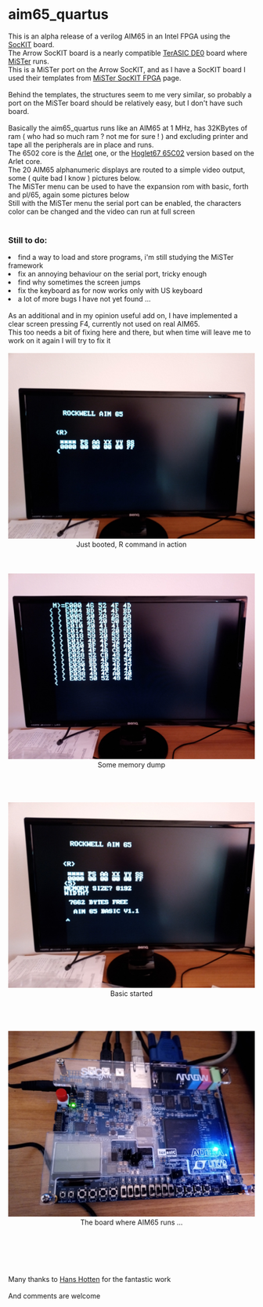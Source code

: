 # aim65_quartus
This is an alpha release of a verilog AIM65 in an Intel FPGA using the <a href="https://www.arrow.com/en/products/sockit/arrow-development-toolsArrow">SocKIT</a> board.<br>
The Arrow SocKIT board is a nearly compatible <a href="http://www.terasic.com.tw/cgi-bin/page/archive.pl?Language=English&No=364">TerASIC DE0</a> board where <a href="https://github.com/MiSTer-devel">MiSTer</a> runs.<br>
This is a MiSTer port on the Arrow SocKIT, and as I have a SocKIT board I used their templates from <a href="https://github.com/sockitfpga">MiSTer SocKIT FPGA</a> page.<br><br>
Behind the templates, the structures seem to me very similar, so probably a port on the MiSTer board should be relatively easy, but I don't have such board.<br>
<br>
Basically the aim65_quartus runs like an AIM65 at 1 MHz, has 32KBytes of ram ( who had so much ram ? not me for sure ! ) and excluding printer and tape all the peripherals are in place and runs.<br>
The 6502 core is the <a href="http://https://github.com/Arlet/verilog-6502">Arlet</a> one, or the <a href="https://github.com/hoglet67/CoPro6502/tree/master/src/Arlet">Hoglet67 65C02</a> version based on the Arlet core.<br>
The 20 AIM65 alphanumeric displays are routed to a simple video output, some ( quite bad I know ) pictures below.<br>
The MiSTer menu can be used to have the expansion rom with basic, forth and pl/65, again some pictures below<br>
Still with the MiSTer menu the serial port can be enabled, the characters color can be changed and the video can run at full screen<br>
<br>
<h3>Still to do:</h3>
<li>find a way to load and store programs, i'm still studying the MiSTer framework</li>
<li>fix an annoying behaviour on the serial port, tricky enough</li>
<li>find why sometimes the screen jumps</li>
<li>fix the keyboard as for now works only with US keyboard</li>
<li>a lot of more bugs I have not yet found ...</li>
<br>
As an additional and in my opinion useful add on, I have implemented a clear screen pressing F4, currently not used on real AIM65.<br>
This too needs a bit of fixing here and there, but when time will leave me to work on it again I will try to fix it<br>
<br>
<img src="screenshots/R_command.jpg" />
<center>Just booted, R command in action</center><br><br><br>
<img src="screenshots/memdump.jpg" />
<center>Some memory dump</center><br><br><br><br>
<img src="screenshots/basic.jpg" />
<center>Basic started</center><br><br><br><br>
<img src="screenshots/sockit.jpg" />
<center>The board where AIM65 runs ...</center><br><br><br><br><br>

Many thanks to <a href="http://retro.hansotten.nl/6502-sbc/aim-65/)">Hans Hotten</a> for the fantastic work<br>
<br>And comments are welcome


